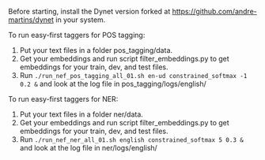 Before starting, install the Dynet version forked at https://github.com/andre-martins/dynet in your system.

To run easy-first taggers for POS tagging:

1. Put your text files in a folder pos_tagging/data.
2. Get your embeddings and run script filter_embeddings.py to get embeddings for your train, dev, and test files.
3. Run ```./run_nef_pos_tagging_all_01.sh en-ud constrained_softmax -1 0.2 &``` and look at the log file in pos_tagging/logs/english/

To run easy-first taggers for NER:

1. Put your text files in a folder ner/data.
2. Get your embeddings and run script filter_embeddings.py to get embeddings for your train, dev, and test files.
3. Run ```./run_nef_ner_all_01.sh english constrained_softmax 5 0.3 &``` and look at the log file in ner/logs/english/